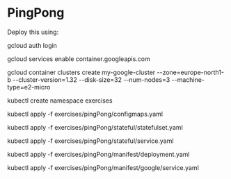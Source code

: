 # PingPong

Deploy this using:

gcloud auth login

gcloud services enable container.googleapis.com

gcloud container clusters create my-google-cluster --zone=europe-north1-b --cluster-version=1.32 --disk-size=32 --num-nodes=3 --machine-type=e2-micro

kubectl create namespace exercises

kubectl apply -f exercises/pingPong/configmaps.yaml

kubectl apply -f exercises/pingPong/stateful/statefulset.yaml

kubectl apply -f exercises/pingPong/stateful/service.yaml

kubectl apply -f exercises/pingPong/manifest/deployment.yaml
	
kubectl apply -f exercises/pingPong/manifest/google/service.yaml